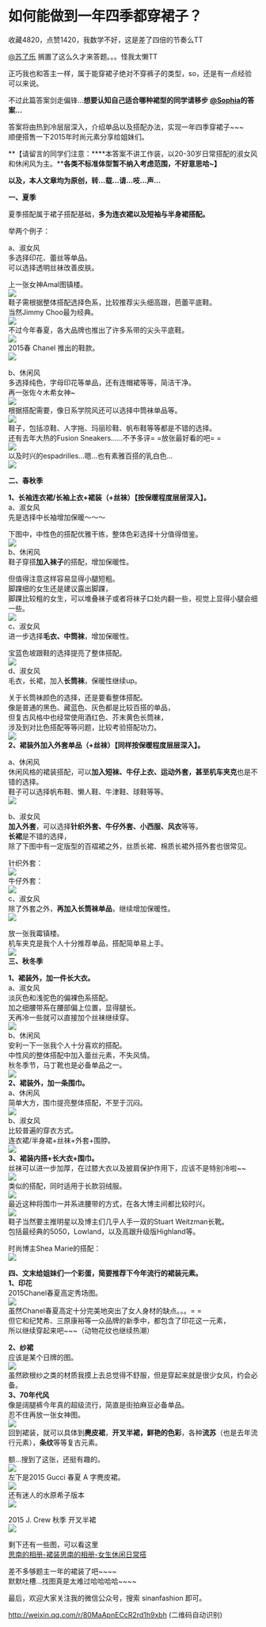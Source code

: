 # 如何能做到一年四季都穿裙子？

收藏4820，点赞1420，我数学不好，这是差了四倍的节奏么TT  

[@苏了乐](//www.zhihu.com/people/d79ecee3d6dae15c8ce459e8bf3e5c02) 搁置了这么久才来答题。。。怪我太懒TT  

正巧我也和答主一样，属于能穿裙子绝对不穿裤子的类型，so，还是有一点经验可以来说。  

不过此篇答案剑走偏锋...**想要认知自己适合哪种裙型的同学请移步 [@Sophia](//www.zhihu.com/people/069741dcf2ed0d2bd03c988fe8a6b340)的答案...**  

答案将由热到冷层层深入，介绍单品以及搭配办法，实现一年四季穿裙子~~~  
顺便搭售一下2015年时尚元素分享给姐妹们。  

**【请留言的同学们注意：****本答案不讲工作装，以20-30岁日常搭配的淑女风和休闲风为主。****各类不标准体型暂不纳入考虑范围，不好意思哈~】**  

**以及，本人文章均为原创，转…载…请…吱…声…**  

**一、夏季**  

夏季搭配属于裙子搭配基础，**多为连衣裙以及短袖与半身裙搭配。**  

举两个例子：  

a、淑女风  
多选择印花、蕾丝等单品。  
可以选择透明丝袜改善皮肤。  

上一张女神Amal图镇楼。  
![](https://pic2.zhimg.com/a3819041798651095d354fc98b0e908d_b.jpg)  
鞋子需根据整体搭配选择色系，比较推荐尖头细高跟，芭蕾平底鞋。  
当然Jimmy Choo最为经典。  
![](https://pic1.zhimg.com/673bcf9abf19132b15d5c9c3c259c870_b.jpg)  
不过今年春夏，各大品牌也推出了许多系带的尖头平底鞋。  
![](https://pic3.zhimg.com/dfb3394ef0183739a9143612d0ceb7ae_b.jpg)  
2015春 Chanel 推出的鞋款。  
![](https://pic4.zhimg.com/0e3f9bcec6f6db91bae17f20fea4907f_b.jpg)  

b、休闲风  
多选择纯色，字母印花等单品，还有连帽裙等等，简洁干净。  
再一张佐々木希女神~  
![](https://pic3.zhimg.com/00a162a8e6882dc4dd9bf2d970fa4bd2_b.jpg)  
根据搭配需要，像日系学院风还可以选择中筒袜单品等。  
![](https://pic4.zhimg.com/0880c21f1e6eb98970acc1c96ab1860b_b.jpg)  
鞋子，包括凉鞋、人字拖、玛丽珍鞋、帆布鞋等等都是不错的选择。  
还有去年大热的Fusion Sneakers......不予多评= =放张最好看的吧= =  
![](https://pic2.zhimg.com/536c5674cd86757d964dff109ba59de1_b.jpg)  
以及时兴的espadrilles…嗯…也有素雅百搭的乳白色…  
![](https://pic2.zhimg.com/431c03cf8464f72e7dd967cf021ef76d_b.jpg)  

**二、春秋季**  

**1、长袖连衣裙/长袖上衣+裙装（+丝袜）【按保暖程度层层深入】。**  
a、淑女风  
先是选择中长袖增加保暖～～～  

下图中，中性色的搭配优雅干练，整体色彩选择十分值得借鉴。  
![](https://pic3.zhimg.com/0459395752f584e54e2defb5c55ba3a6_b.jpg)  
b、休闲风  
鞋子穿搭**加入袜子**的搭配，增加保暖性。  

但值得注意这样容易显得小腿短粗。  
脚踝细的女生还是建议露出脚踝，  
脚踝比较粗的女生，可以堆叠袜子或者将袜子口处内翻一些，视觉上显得小腿会细一些。  
![](https://pic3.zhimg.com/0f709e72efbfbca3d24f3f7e8acca702_b.jpg)  
c、淑女风  
进一步选择**毛衣、中筒袜**，增加保暖性。  

宝蓝色坡跟鞋的选择提亮了整体搭配。  
![](https://pic1.zhimg.com/3f152c55c57bf4788957a0ed5c52524c_b.jpg)  
d、淑女风  
毛衣，长裙，加入**长筒袜**，保暖性继续up。  

关于长筒袜颜色的选择，还是要看整体搭配。  
像是普通的黑色、藏蓝色、灰色都是比较百搭的单品，  
但复古风格中也经常使用酒红色、芥末黄色长筒袜，  
涉及到对比色搭配等等问题，比较考验搭配功力。  
![](https://pic1.zhimg.com/fa3ff422981658daf69a143543099118_b.jpg)  
**2、裙装外加入外套单品（+丝袜）【同样按保暖程度层层深入】。**  

a、休闲风  
休闲风格的裙装搭配，可以**加入短袜、牛仔上衣、运动外套，甚至机车夹克**也是不错的选择。  
鞋子可以选择帆布鞋、懒人鞋、牛津鞋、球鞋等等。  
![](https://pic1.zhimg.com/2f3b35f3f1847cda5d091a4cd69ffab4_b.jpg)  

b、淑女风  
**加入外套**，可以选择**针织外套、牛仔外套、小西服、风衣**等等。  
**长裙**是不错的选择，  
除了下图中有一定版型的百褶裙之外，丝质长裙、棉质长裙外搭外套也很常见。  

针织外套：  
![](https://pic2.zhimg.com/0fa0115d1dbe50c8c8b63491229c784d_b.jpg)  
牛仔外套：  
![](https://pic3.zhimg.com/21bd2a1ba0d9c073a5b9d1bd579458da_b.jpg)  
c、淑女风  
除了外套之外，**再加入长筒袜单品**，继续增加保暖性。  
![](https://pic4.zhimg.com/a2be3e8ddd9279230892010cb4ba5937_b.jpg)  

放一张我霉镇楼。  
机车夹克是我个人十分推荐单品，搭配简单易上手。  
![](https://pic2.zhimg.com/e61b0c0d31410e07e2ed5a3de7914511_b.jpg)  
**三、秋冬季**  

**1、裙装外，加一件长大衣。**  
a、淑女风  
淡灰色和浅驼色的偏裸色系搭配。  
加之细腰带系在腰部偏上位置，显得腿长。  
天再冷一些就可以直接加个丝袜继续穿。  
![](https://pic3.zhimg.com/456d8c63e0ed9b8db6165e1b6193a14e_b.jpg)  
b、休闲风  
安利一下一张我个人十分喜欢的搭配。  
中性风的整体搭配中加入蕾丝元素，不失风情。  
秋冬季节，马丁靴也是必备单品之一。  
![](https://pic3.zhimg.com/71633021b0014919541581031fcbc49e_b.jpg)  
**2、裙装外，加一条围巾。**  
a、休闲风  
简单大方，围巾提亮整体搭配，不至于沉闷。  
![](https://pic4.zhimg.com/9f2f6371d2161e00c88f373b2272b9f3_b.jpg)  
b、淑女风  
比较普遍的穿衣方式。  
连衣裙/半身裙+丝袜+外套+围脖。  
**![](https://pic1.zhimg.com/486956c756afdb93b69b20f0781fdca0_b.jpg)  
3、裙装内搭+长大衣+围巾。**  
丝袜可以进一步加厚，在过膝大衣以及披肩保护作用下，应该不是特别冷啦~~  
![](https://pic3.zhimg.com/97bd61026b181cf6f960e8c16de28a7a_b.jpg)  
类似的搭配，同时适用于长款羽绒服。  
![](https://pic1.zhimg.com/a29999196ae9a3e80c72727e670442c8_b.jpg)  
最近这种将围巾一并系进腰带的方式，在各大博主间都比较时兴。  
![](https://pic4.zhimg.com/ab1da10033e73ca04db1c60d41f62117_b.jpg)  
鞋子当然要主推明星以及博主们几乎人手一双的Stuart Weitzman长靴。  
包括最经典的5050，Lowland，以及高跟升级版Highland等。  

时尚博主Shea Marie的搭配：  
![](https://pic2.zhimg.com/5cb253339ae59d9cc55ea00151364ff1_b.jpg)  

**四、文末给姐妹们一个彩蛋，简要推荐下今年流行的裙装元素。**  
**1、印花**  
2015Chanel春夏高定秀场图。  
![](https://pic2.zhimg.com/c15f76c903bc851a361610c8d2ec2839_b.jpg)  
虽然Chanel春夏高定十分完美地突出了女人身材的缺点。。。= =  
但它和纪梵希、三原康裕等一众品牌的新季中，都包含了印花这一元素，  
所以继续穿起来吧~~~（动物花纹也继续热潮）  

**2、纱裙**  
应该是某个日牌的图。  
![](https://pic2.zhimg.com/52a29037f6f7f1f69323c663dc4d668d_b.jpg)  
虽然欧根纱之类的材质我摸上去总觉得不舒服，但是穿起来就是很少女风，约会必备。  
**3、70年代风**  
像是阔腿裤今年真的超级流行，简直是街拍麻豆必备单品。  
忍不住再放一张女神图。  
![](https://pic4.zhimg.com/758366fab32098f23ed86c19464c0807_b.jpg)  
回到裙装，就可以具体到**麂皮裙**，**开叉半裙，鲜艳的色彩**，各种**流苏**（也是去年流行元素），**条纹**等等复古元素。  

额...搜到了这张，还挺有趣的。  
![](https://pic1.zhimg.com/a68503d190c91fec96de9aae999eb124_b.jpg)  
左下是2015 Gucci 春夏 A 字麂皮裙。  
![](https://pic2.zhimg.com/1291af3fbbd9453ddec9c7f31f253879_b.jpg)  
还有迷人的水原希子版本  
![](https://pic1.zhimg.com/e849d6ec8ab570df49b644229418dce8_b.jpg)  

2015 J. Crew 秋季 开叉半裙  
![](https://pic3.zhimg.com/190ebad6a29d073de25386959c15063a_b.jpg)  

剩下还有一些图，可以看这里  
[思南的相册-裙装](http://www.douban.com/photos/album/153925480/)[思南的相册-女生休闲日常搭](http://www.douban.com/photos/album/152635709/)  

差不多够题主一年的裙装了吧~~~~  
默默吐槽...找图真是太难过哈哈哈哈~~~~  

最后，欢迎大家关注我的微信公众号，搜索 sinanfashion 即可。  

[<span>http://</span><span>weixin.qq.com/r/80MaApn</span><span>ECcR2rd1h9xbh</span><span></span>](http://weixin.qq.com/r/80MaApnECcR2rd1h9xbh) (二维码自动识别)